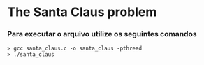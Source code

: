 # The Santa Claus problem

### Para executar o arquivo utilize os seguintes comandos
	> gcc santa_claus.c -o santa_claus -pthread
	> ./santa_claus


